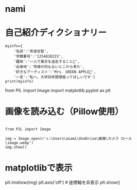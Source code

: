 # nami
# 自己紹介ディクショナリー

```phython
myinfo={
    '名前':'岸波壮智',
    '学籍番号':'1254810223',
    '趣味':'一人で東京を迷走すること🗼',
    '出身地':'茨城の何もないとこから来た',
    '好きなアーティスト':'Mrs. GREEN APPLE🍏',
    '一言':'私へ、大学四年間頑張ってほしいです'}
print(myinfo)
```

from PIL import Image
import matplotlib.pyplot as plt

# 画像を読み込む（Pillow使用）
```phython

from PIL import Image

img = Image.open(r'c:\Users\asami\OneDrive\画像\カメラ ロール\image.webp')
img.show()
```
# matplotlibで表示
plt.imshow(img)
plt.axis('off')  # 座標軸を非表示
plt.show()

